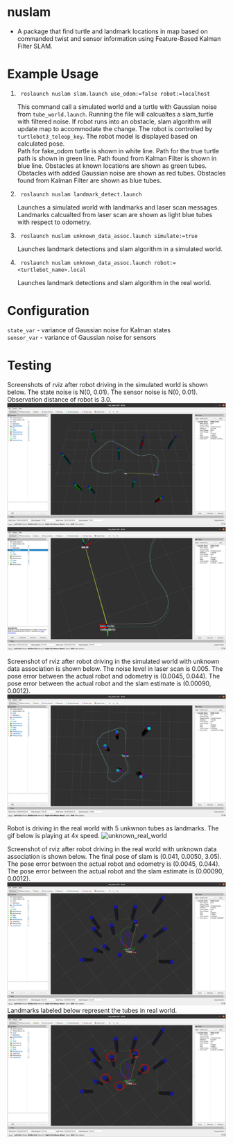 # nuslam
* A package that find turtle and landmark locations in map based on commanded twist and sensor information using Feature-Based Kalman Filter SLAM. 

# Example Usage
1. ```
    roslaunch nuslam slam.launch use_odom:=false robot:=localhost
    ```
    This command call a simulated world and a turtle with Gaussian noise from `tube_world.launch`. Running the 
    file will calcualtes a slam_turtle with filtered noise. If robot runs into an obstacle, slam algorithm will update map
    to accommodate the change. The robot is controlled by `turtlebot3_teleop_key`. The robot model is
    displayed based on calculated pose.  
    Path for fake_odom turtle is shown in white line. Path for the true turtle path is shown in green line. Path found from Kalman Filter is shown in blue line. 
    Obstacles at known locations are shown as green tubes. Obstacles with added Gaussian noise are shown as red tubes. Obstacles found from Kalman Filter are shown as blue tubes.   
2. ```
    roslaunch nuslam landmark_detect.launch
    ```
    Launches a simulated world with landmarks and laser scan messages. Landmarks calcualted from laser scan are shown as light blue tubes with respect to odometry.    
3. ``` 
    roslaunch nuslam unknown_data_assoc.launch simulate:=true
    ``` 
    Launches landmark detections and slam algorithm in a simulated world.   
4. ```
    roslaunch nuslam unknown_data_assoc.launch robot:=<turtlebot_name>.local
    ```
    Launches landmark detections and slam algorithm in the real world.


# Configuration
`state_var` - variance of Gaussian noise for Kalman states   
`sensor_var` - variance of Gaussian noise for sensors   

# Testing  
Screenshots of rviz after robot driving in the simulated world is shown below. The state noise is N(0, 0.01). The sensor noise is N(0, 0.01). Observation distance of robot is 3.0.   
![slam_result](images/slam_result.png)  
![slam_result_closer_look](images/slam_result_closer_look.png)  

Screenshot of rviz after robot driving in the simulated world with unknown data association is shown below. The noise level in laser scan is 0.005. The pose error between the actual robot and odometry is (0.0045, 0.044). The pose error between the actual robot and the slam estimate is (0.00090, 0.0012).
![unknown_data_result](images/unknown_data_result.png)  

Robot is driving in the real world with 5 unkwnon tubes as landmarks. The gif below is playing at 4x speed.
![unknown_real_world](images/unknown_real_world.gif)  


Screenshot of rviz after robot driving in the real world with unknown data association is shown below. The final pose of slam is (0.041, 0.0050, 3.05). The pose error between the actual robot and odometry is (0.0045, 0.044). The pose error between the actual robot and the slam estimate is (0.00090, 0.0012). 
![unknown_real_result](images/unknown_real_result.png)  
Landmarks labeled below represent the tubes in real world.
![unknown_real_labeled](images/unknown_real_labeled.png)  


